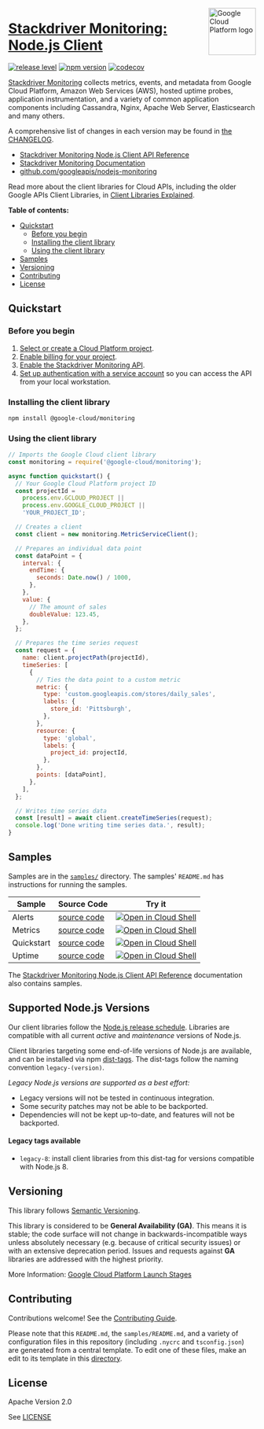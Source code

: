 [//]: # "This README.md file is auto-generated, all changes to this file will be lost."
[//]: # "To regenerate it, use `python -m synthtool`."
<img src="https://avatars2.githubusercontent.com/u/2810941?v=3&s=96" alt="Google Cloud Platform logo" title="Google Cloud Platform" align="right" height="96" width="96"/>

# [Stackdriver Monitoring: Node.js Client](https://github.com/googleapis/nodejs-monitoring)

[![release level](https://img.shields.io/badge/release%20level-general%20availability%20%28GA%29-brightgreen.svg?style=flat)](https://cloud.google.com/terms/launch-stages)
[![npm version](https://img.shields.io/npm/v/@google-cloud/monitoring.svg)](https://www.npmjs.org/package/@google-cloud/monitoring)
[![codecov](https://img.shields.io/codecov/c/github/googleapis/nodejs-monitoring/master.svg?style=flat)](https://codecov.io/gh/googleapis/nodejs-monitoring)




[Stackdriver Monitoring](https://cloud.google.com/monitoring/docs) collects metrics, events, and metadata from
Google Cloud Platform, Amazon Web Services (AWS), hosted uptime probes, application instrumentation,
and a variety of common application components including Cassandra, Nginx, Apache Web Server, Elasticsearch and many others.


A comprehensive list of changes in each version may be found in
[the CHANGELOG](https://github.com/googleapis/nodejs-monitoring/blob/master/CHANGELOG.md).

* [Stackdriver Monitoring Node.js Client API Reference][client-docs]
* [Stackdriver Monitoring Documentation][product-docs]
* [github.com/googleapis/nodejs-monitoring](https://github.com/googleapis/nodejs-monitoring)

Read more about the client libraries for Cloud APIs, including the older
Google APIs Client Libraries, in [Client Libraries Explained][explained].

[explained]: https://cloud.google.com/apis/docs/client-libraries-explained

**Table of contents:**


* [Quickstart](#quickstart)
  * [Before you begin](#before-you-begin)
  * [Installing the client library](#installing-the-client-library)
  * [Using the client library](#using-the-client-library)
* [Samples](#samples)
* [Versioning](#versioning)
* [Contributing](#contributing)
* [License](#license)

## Quickstart

### Before you begin

1.  [Select or create a Cloud Platform project][projects].
1.  [Enable billing for your project][billing].
1.  [Enable the Stackdriver Monitoring API][enable_api].
1.  [Set up authentication with a service account][auth] so you can access the
    API from your local workstation.

### Installing the client library

```bash
npm install @google-cloud/monitoring
```


### Using the client library

```javascript
// Imports the Google Cloud client library
const monitoring = require('@google-cloud/monitoring');

async function quickstart() {
  // Your Google Cloud Platform project ID
  const projectId =
    process.env.GCLOUD_PROJECT ||
    process.env.GOOGLE_CLOUD_PROJECT ||
    'YOUR_PROJECT_ID';

  // Creates a client
  const client = new monitoring.MetricServiceClient();

  // Prepares an individual data point
  const dataPoint = {
    interval: {
      endTime: {
        seconds: Date.now() / 1000,
      },
    },
    value: {
      // The amount of sales
      doubleValue: 123.45,
    },
  };

  // Prepares the time series request
  const request = {
    name: client.projectPath(projectId),
    timeSeries: [
      {
        // Ties the data point to a custom metric
        metric: {
          type: 'custom.googleapis.com/stores/daily_sales',
          labels: {
            store_id: 'Pittsburgh',
          },
        },
        resource: {
          type: 'global',
          labels: {
            project_id: projectId,
          },
        },
        points: [dataPoint],
      },
    ],
  };

  // Writes time series data
  const [result] = await client.createTimeSeries(request);
  console.log('Done writing time series data.', result);
}

```



## Samples

Samples are in the [`samples/`](https://github.com/googleapis/nodejs-monitoring/tree/master/samples) directory. The samples' `README.md`
has instructions for running the samples.

| Sample                      | Source Code                       | Try it |
| --------------------------- | --------------------------------- | ------ |
| Alerts | [source code](https://github.com/googleapis/nodejs-monitoring/blob/master/samples/alerts.js) | [![Open in Cloud Shell][shell_img]](https://console.cloud.google.com/cloudshell/open?git_repo=https://github.com/googleapis/nodejs-monitoring&page=editor&open_in_editor=samples/alerts.js,samples/README.md) |
| Metrics | [source code](https://github.com/googleapis/nodejs-monitoring/blob/master/samples/metrics.js) | [![Open in Cloud Shell][shell_img]](https://console.cloud.google.com/cloudshell/open?git_repo=https://github.com/googleapis/nodejs-monitoring&page=editor&open_in_editor=samples/metrics.js,samples/README.md) |
| Quickstart | [source code](https://github.com/googleapis/nodejs-monitoring/blob/master/samples/quickstart.js) | [![Open in Cloud Shell][shell_img]](https://console.cloud.google.com/cloudshell/open?git_repo=https://github.com/googleapis/nodejs-monitoring&page=editor&open_in_editor=samples/quickstart.js,samples/README.md) |
| Uptime | [source code](https://github.com/googleapis/nodejs-monitoring/blob/master/samples/uptime.js) | [![Open in Cloud Shell][shell_img]](https://console.cloud.google.com/cloudshell/open?git_repo=https://github.com/googleapis/nodejs-monitoring&page=editor&open_in_editor=samples/uptime.js,samples/README.md) |



The [Stackdriver Monitoring Node.js Client API Reference][client-docs] documentation
also contains samples.

## Supported Node.js Versions

Our client libraries follow the [Node.js release schedule](https://nodejs.org/en/about/releases/).
Libraries are compatible with all current _active_ and _maintenance_ versions of
Node.js.

Client libraries targeting some end-of-life versions of Node.js are available, and
can be installed via npm [dist-tags](https://docs.npmjs.com/cli/dist-tag).
The dist-tags follow the naming convention `legacy-(version)`.

_Legacy Node.js versions are supported as a best effort:_

* Legacy versions will not be tested in continuous integration.
* Some security patches may not be able to be backported.
* Dependencies will not be kept up-to-date, and features will not be backported.

#### Legacy tags available

* `legacy-8`: install client libraries from this dist-tag for versions
  compatible with Node.js 8.

## Versioning

This library follows [Semantic Versioning](http://semver.org/).


This library is considered to be **General Availability (GA)**. This means it
is stable; the code surface will not change in backwards-incompatible ways
unless absolutely necessary (e.g. because of critical security issues) or with
an extensive deprecation period. Issues and requests against **GA** libraries
are addressed with the highest priority.





More Information: [Google Cloud Platform Launch Stages][launch_stages]

[launch_stages]: https://cloud.google.com/terms/launch-stages

## Contributing

Contributions welcome! See the [Contributing Guide](https://github.com/googleapis/nodejs-monitoring/blob/master/CONTRIBUTING.md).

Please note that this `README.md`, the `samples/README.md`,
and a variety of configuration files in this repository (including `.nycrc` and `tsconfig.json`)
are generated from a central template. To edit one of these files, make an edit
to its template in this
[directory](https://github.com/googleapis/synthtool/tree/master/synthtool/gcp/templates/node_library).

## License

Apache Version 2.0

See [LICENSE](https://github.com/googleapis/nodejs-monitoring/blob/master/LICENSE)

[client-docs]: https://googleapis.dev/nodejs/monitoring/latest
[product-docs]: https://cloud.google.com/monitoring/docs
[shell_img]: https://gstatic.com/cloudssh/images/open-btn.png
[projects]: https://console.cloud.google.com/project
[billing]: https://support.google.com/cloud/answer/6293499#enable-billing
[enable_api]: https://console.cloud.google.com/flows/enableapi?apiid=monitoring.googleapis.com
[auth]: https://cloud.google.com/docs/authentication/getting-started
